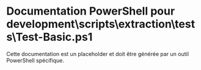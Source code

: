# Documentation PowerShell pour development\scripts\extraction\tests\Test-Basic.ps1

Cette documentation est un placeholder et doit être générée par un outil PowerShell spécifique.
